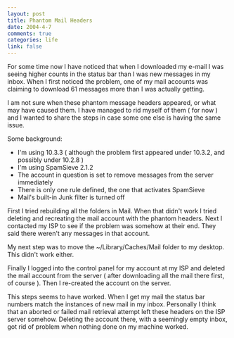 ```yaml
--- 
layout: post
title: Phantom Mail Headers
date: 2004-4-7
comments: true
categories: life
link: false
---
```

For some time now I have noticed that when I downloaded my e-mail I was seeing higher counts in the status bar than I was new messages in my inbox. When I first noticed the problem, one of my mail accounts was claiming to download 61 messages more than I was actually getting.

I am not sure when these phantom message headers appeared, or what may have caused them. I have managed to rid myself of them ( for now ) and I wanted to share the steps in case some one else is having the same issue.

Some background:
<ul>
<li class="il">I'm using 10.3.3 ( although the problem first appeared under 10.3.2, and possibly under 10.2.8 )</li>
<li class="il">I'm using SpamSieve 2.1.2</li>
<li class="il">The account in question is set to remove messages from the server immediately</li>
<li class="il">There is only one rule defined, the one that activates SpamSieve</li>
<li class="il">Mail's built-in Junk filter is turned off</li>
</ul>
First I tried rebuilding all the folders in Mail. When that didn't work I tried deleting and recreating the mail account with the phantom headers. Next I contacted my ISP to see if the problem was somehow at their end. They said there weren't any messages in that account.

My next step was to move the ~/Library/Caches/Mail folder to my desktop. This didn't work either.

Finally I logged into the control panel for my account at my ISP and deleted the mail account from the server ( after downloading all the mail there first, of course ). Then I re-created the account on the server.

This steps seems to have worked. When I get my mail the status bar numbers match the instances of new mail in my inbox. Personally I think that an aborted or failed mail retrieval attempt left these headers on the ISP server somehow. Deleting the account there, with a seemingly empty inbox, got rid of problem when nothing done on my machine worked.
